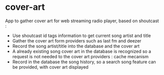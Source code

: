 cover-art
=========

App to gather cover art for web streaming radio player, based on shoutcast :

 - Use shoutcast id tags information to get current song artist and title
 - Gather the cover art form providers such as last fm and deezer
 - Record the song artist/title into the database and the cover art
 - A already existing song cover art in the database is recognized so a request is not needed to the cover art providers : cache mecanism
 - Record in the database the song history, so a search song feature can be provided, with cover art displayed


